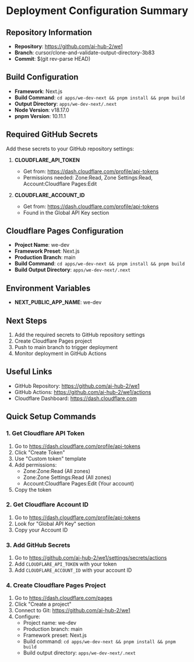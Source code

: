 # Deployment Configuration Summary

## Repository Information
- **Repository**: https://github.com/ai-hub-2/we1
- **Branch**: cursor/clone-and-validate-output-directory-3b83
- **Commit**: $(git rev-parse HEAD)

## Build Configuration
- **Framework**: Next.js
- **Build Command**: `cd apps/we-dev-next && pnpm install && pnpm build`
- **Output Directory**: `apps/we-dev-next/.next`
- **Node Version**: v18.17.0
- **pnpm Version**: 10.11.1

## Required GitHub Secrets
Add these secrets to your GitHub repository settings:

1. **CLOUDFLARE_API_TOKEN**
   - Get from: https://dash.cloudflare.com/profile/api-tokens
   - Permissions needed: Zone:Read, Zone Settings:Read, Account:Cloudflare Pages:Edit

2. **CLOUDFLARE_ACCOUNT_ID**
   - Get from: https://dash.cloudflare.com/profile/api-tokens
   - Found in the Global API Key section

## Cloudflare Pages Configuration
- **Project Name**: we-dev
- **Framework Preset**: Next.js
- **Production Branch**: main
- **Build Command**: `cd apps/we-dev-next && pnpm install && pnpm build`
- **Build Output Directory**: `apps/we-dev-next/.next`

## Environment Variables
- **NEXT_PUBLIC_APP_NAME**: we-dev

## Next Steps
1. Add the required secrets to GitHub repository settings
2. Create Cloudflare Pages project
3. Push to main branch to trigger deployment
4. Monitor deployment in GitHub Actions

## Useful Links
- GitHub Repository: https://github.com/ai-hub-2/we1
- GitHub Actions: https://github.com/ai-hub-2/we1/actions
- Cloudflare Dashboard: https://dash.cloudflare.com

## Quick Setup Commands

### 1. Get Cloudflare API Token
1. Go to https://dash.cloudflare.com/profile/api-tokens
2. Click "Create Token"
3. Use "Custom token" template
4. Add permissions:
   - Zone:Zone:Read (All zones)
   - Zone:Zone Settings:Read (All zones)
   - Account:Cloudflare Pages:Edit (Your account)
5. Copy the token

### 2. Get Cloudflare Account ID
1. Go to https://dash.cloudflare.com/profile/api-tokens
2. Look for "Global API Key" section
3. Copy your Account ID

### 3. Add GitHub Secrets
1. Go to https://github.com/ai-hub-2/we1/settings/secrets/actions
2. Add `CLOUDFLARE_API_TOKEN` with your token
3. Add `CLOUDFLARE_ACCOUNT_ID` with your account ID

### 4. Create Cloudflare Pages Project
1. Go to https://dash.cloudflare.com/pages
2. Click "Create a project"
3. Connect to Git: https://github.com/ai-hub-2/we1
4. Configure:
   - Project name: we-dev
   - Production branch: main
   - Framework preset: Next.js
   - Build command: `cd apps/we-dev-next && pnpm install && pnpm build`
   - Build output directory: `apps/we-dev-next/.next`
